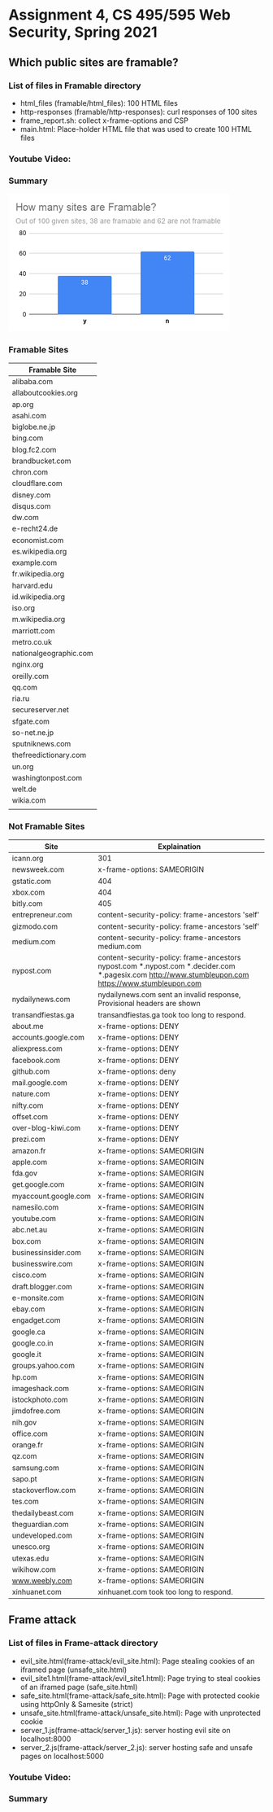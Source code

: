 # Assignment 4, CS 495/595 Web Security, Spring 2021

## Which public sites are framable?

### List of files in Framable directory
 * html_files (framable/html_files): 100 HTML files
 * http-responses (framable/http-responses): curl responses of 100 sites
 * frame_report.sh: collect x-frame-options and CSP
 * main.html: Place-holder HTML file that was used to create 100 HTML files

### Youtube Video: 

### Summary
![alt text](framable/Framable.png)


### Framable Sites 

| Framable Site          |
|------------------------|
| alibaba.com            |
| allaboutcookies.org    |
| ap.org                 |
| asahi.com              |
| biglobe.ne.jp          |
| bing.com               |
| blog.fc2.com           |
| brandbucket.com        |
| chron.com              |
| cloudflare.com         |
| disney.com             |
| disqus.com             |
| dw.com                 |
| e-recht24.de           |
| economist.com          |
| es.wikipedia.org       |
| example.com            |
| fr.wikipedia.org       |
| harvard.edu            |
| id.wikipedia.org       |
| iso.org                |
| m.wikipedia.org        |
| marriott.com           |
| metro.co.uk            |
| nationalgeographic.com |
| nginx.org              |
| oreilly.com            |
| qq.com                 |
| ria.ru                 |
| secureserver.net       |
| sfgate.com             |
| so-net.ne.jp           |
| sputniknews.com        |
| thefreedictionary.com  |
| un.org                 |
| washingtonpost.com     |
| welt.de                |
| wikia.com              |
|                        |


### Not Framable Sites 
  
| Site                 | Explaination                                                                                                                                        |
|----------------------|-----------------------------------------------------------------------------------------------------------------------------------------------------|
| icann.org            | 301                                                                                                                                                 |
| newsweek.com         | x-frame-options: SAMEORIGIN                                                                                                                         |
| gstatic.com          | 404                                                                                                                                                 |
| xbox.com             | 404                                                                                                                                                 |
| bitly.com            | 405                                                                                                                                                 |
| entrepreneur.com     | content-security-policy: frame-ancestors 'self'                                                                                                     |
| gizmodo.com          | content-security-policy: frame-ancestors 'self'                                                                                                     |
| medium.com           | content-security-policy: frame-ancestors medium.com                                                                                                 |
| nypost.com           | content-security-policy: frame-ancestors nypost.com *.nypost.com *.decider.com *.pagesix.com http://www.stumbleupon.com https://www.stumbleupon.com |
| nydailynews.com      | nydailynews.com sent an invalid response, Provisional headers are shown                                                                             |
| transandfiestas.ga   | transandfiestas.ga took too long to respond.                                                                                                        |
| about.me             | x-frame-options: DENY                                                                                                                               |
| accounts.google.com  | x-frame-options: DENY                                                                                                                               |
| aliexpress.com       | x-frame-options: DENY                                                                                                                               |
| facebook.com         | x-frame-options: DENY                                                                                                                               |
| github.com           | x-frame-options: deny                                                                                                                               |
| mail.google.com      | x-frame-options: DENY                                                                                                                               |
| nature.com           | x-frame-options: DENY                                                                                                                               |
| nifty.com            | x-frame-options: DENY                                                                                                                               |
| offset.com           | x-frame-options: DENY                                                                                                                               |
| over-blog-kiwi.com   | x-frame-options: DENY                                                                                                                               |
| prezi.com            | x-frame-options: DENY                                                                                                                               |
| amazon.fr            | x-frame-options: SAMEORIGIN                                                                                                                         |
| apple.com            | x-frame-options: SAMEORIGIN                                                                                                                         |
| fda.gov              | x-frame-options: SAMEORIGIN                                                                                                                         |
| get.google.com       | x-frame-options: SAMEORIGIN                                                                                                                         |
| myaccount.google.com | x-frame-options: SAMEORIGIN                                                                                                                         |
| namesilo.com         | x-frame-options: SAMEORIGIN                                                                                                                         |
| youtube.com          | x-frame-options: SAMEORIGIN                                                                                                                         |
| abc.net.au           | x-frame-options: SAMEORIGIN	                                                                                                                         |
| box.com              | x-frame-options: SAMEORIGIN	                                                                                                                         |
| businessinsider.com  | x-frame-options: SAMEORIGIN	                                                                                                                         |
| businesswire.com     | x-frame-options: SAMEORIGIN	                                                                                                                         |
| cisco.com            | x-frame-options: SAMEORIGIN	                                                                                                                         |
| draft.blogger.com    | x-frame-options: SAMEORIGIN	                                                                                                                         |
| e-monsite.com        | x-frame-options: SAMEORIGIN	                                                                                                                         |
| ebay.com             | x-frame-options: SAMEORIGIN	                                                                                                                         |
| engadget.com         | x-frame-options: SAMEORIGIN	                                                                                                                         |
| google.ca            | x-frame-options: SAMEORIGIN	                                                                                                                         |
| google.co.in         | x-frame-options: SAMEORIGIN	                                                                                                                         |
| google.it            | x-frame-options: SAMEORIGIN	                                                                                                                         |
| groups.yahoo.com     | x-frame-options: SAMEORIGIN	                                                                                                                         |
| hp.com               | x-frame-options: SAMEORIGIN	                                                                                                                         |
| imageshack.com       | x-frame-options: SAMEORIGIN	                                                                                                                         |
| istockphoto.com      | x-frame-options: SAMEORIGIN	                                                                                                                         |
| jimdofree.com        | x-frame-options: SAMEORIGIN	                                                                                                                         |
| nih.gov              | x-frame-options: SAMEORIGIN	                                                                                                                         |
| office.com           | x-frame-options: SAMEORIGIN	                                                                                                                         |
| orange.fr            | x-frame-options: SAMEORIGIN	                                                                                                                         |
| qz.com               | x-frame-options: SAMEORIGIN	                                                                                                                         |
| samsung.com          | x-frame-options: SAMEORIGIN	                                                                                                                         |
| sapo.pt              | x-frame-options: SAMEORIGIN	                                                                                                                         |
| stackoverflow.com    | x-frame-options: SAMEORIGIN	                                                                                                                         |
| tes.com              | x-frame-options: SAMEORIGIN	                                                                                                                         |
| thedailybeast.com    | x-frame-options: SAMEORIGIN	                                                                                                                         |
| theguardian.com      | x-frame-options: SAMEORIGIN	                                                                                                                         |
| undeveloped.com      | x-frame-options: SAMEORIGIN	                                                                                                                         |
| unesco.org           | x-frame-options: SAMEORIGIN	                                                                                                                         |
| utexas.edu           | x-frame-options: SAMEORIGIN	                                                                                                                         |
| wikihow.com          | x-frame-options: SAMEORIGIN	                                                                                                                         |
| www.weebly.com       | x-frame-options: SAMEORIGIN	                                                                                                                         |
| xinhuanet.com        | xinhuanet.com took too long to respond.                                                                                                             |


## Frame attack

### List of files in Frame-attack directory  
 * evil_site.html(frame-attack/evil_site.html): Page stealing cookies of an iframed page (unsafe_site.html) 
 * evil_site1.html(frame-attack/evil_site1.html): Page trying to steal cookies of an iframed page (safe_site.html) 
 * safe_site.html(frame-attack/safe_site.html): Page with protected cookie using httpOnly & Samesite (strict)
 * unsafe_site.html(frame-attack/unsafe_site.html): Page with unprotected cookie
 * server_1.js(frame-attack/server_1.js): server hosting evil site on localhost:8000  
 * server_2.js(frame-attack/server_2.js): server hosting safe and unsafe pages on localhost:5000 


### Youtube Video: 

### Summary


